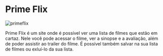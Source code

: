 # Prime Flix

![primeflix](https://github.com/fernandavcampos/PrimeFlix/assets/63258830/6eb33c5b-7e5d-473a-b0f3-ad1793122e63)

Prime Flix é um site onde é possível ver uma lista de filmes que estão em cartaz.
Nele você pode acessar o filme, ver a sinopse e a avaliação, além de poder assistir ao trailer do filme.
É possível também salvar na sua lista de filmes ou exluí-lo da sua lista.
